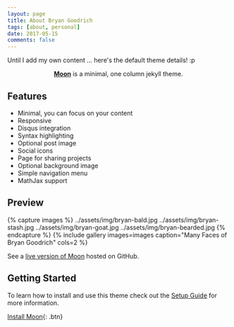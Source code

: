 ```yaml
---
layout: page
title: About Bryan Goodrich
tags: [about, personal]
date: 2017-05-15
comments: false
---
```

    

Until I add my own content ... here's the default theme details! :p


<center><a href="http://taylantatli.github.io/Moon"><b>Moon</b></a> is a minimal, one column jekyll theme.</center>

## Features
* Minimal, you can focus on your content
* Responsive
* Disqus integration
* Syntax highlighting
* Optional post image
* Social icons
* Page for sharing projects
* Optional background image
* Simple navigation menu
* MathJax support

## Preview

{% capture images %}
    ../assets/img/bryan-bald.jpg
	../assets/img/bryan-stash.jpg
	../assets/img/bryan-goat.jpg
	../assets/img/bryan-bearded.jpg
{% endcapture %}
{% include gallery images=images caption="Many Faces of Bryan Goodrich" cols=2 %}

See a [live version of Moon](http://taylantatli.github.io/Moon) hosted on GitHub.

## Getting Started

To learn how to install and use this theme check out the [Setup Guide](http://taylantatli.me/Moon/moon-theme/) for more information.
      
[Install Moon](https://github.com/TaylanTatli/Moon){: .btn}

